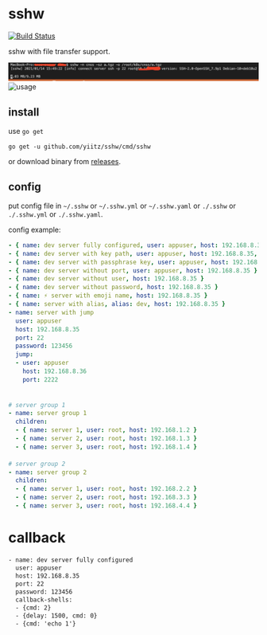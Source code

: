 # sshw

[![Build Status](https://travis-ci.org/yinheli/sshw.svg?branch=master)](https://travis-ci.org/yinheli/sshw)

sshw with file transfer support.

![usage](./assets/sshw-demo-file-transfer.jpg)
![usage](./assets/sshw-demo.gif)

## install

use `go get`

```
go get -u github.com/yiitz/sshw/cmd/sshw
```

or download binary from [releases](//github.com/yiitz/sshw/releases).

## config

put config file in `~/.sshw` or `~/.sshw.yml` or `~/.sshw.yaml` or `./.sshw` or `./.sshw.yml` or `./.sshw.yaml`.

config example:

```yaml
- { name: dev server fully configured, user: appuser, host: 192.168.8.35, port: 22, password: 123456 }
- { name: dev server with key path, user: appuser, host: 192.168.8.35, port: 22, keypath: /root/.ssh/id_rsa }
- { name: dev server with passphrase key, user: appuser, host: 192.168.8.35, port: 22, keypath: /root/.ssh/id_rsa, passphrase: abcdefghijklmn}
- { name: dev server without port, user: appuser, host: 192.168.8.35 }
- { name: dev server without user, host: 192.168.8.35 }
- { name: dev server without password, host: 192.168.8.35 }
- { name: ⚡️ server with emoji name, host: 192.168.8.35 }
- { name: server with alias, alias: dev, host: 192.168.8.35 }
- name: server with jump
  user: appuser
  host: 192.168.8.35
  port: 22
  password: 123456
  jump:
  - user: appuser
    host: 192.168.8.36
    port: 2222


# server group 1
- name: server group 1
  children:
  - { name: server 1, user: root, host: 192.168.1.2 }
  - { name: server 2, user: root, host: 192.168.1.3 }
  - { name: server 3, user: root, host: 192.168.1.4 }

# server group 2
- name: server group 2
  children:
  - { name: server 1, user: root, host: 192.168.2.2 }
  - { name: server 2, user: root, host: 192.168.3.3 }
  - { name: server 3, user: root, host: 192.168.4.4 }
```

# callback
```
- name: dev server fully configured
  user: appuser
  host: 192.168.8.35
  port: 22
  password: 123456
  callback-shells:
  - {cmd: 2}
  - {delay: 1500, cmd: 0}
  - {cmd: 'echo 1'}
 ```
